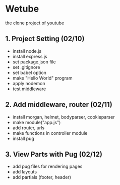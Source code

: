 # Wetube

the clone project of youtube

## 1. Project Setting (02/10)

- install node.js
- install express.js
- set package.json file
- set .gitignore
- set babel option
- make "Hello World" program
- apply nodemon
- test middleware

## 2. Add middleware, router (02/11)

- install morgan, helmet, bodyparser, cookieparser
- make module("app.js")
- add router, urls
- make functions in controller module
- install pug

## 3. View Parts with Pug (02/12)

- add pug files for rendering pages
- add layouts
- add partials (footer, header)
